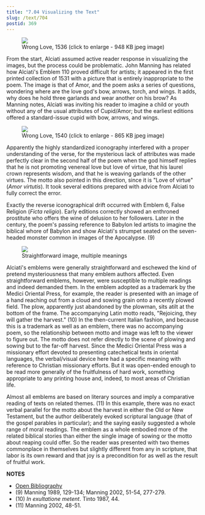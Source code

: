```yaml
---
title: "7.04 Visualizing the Text"
slug: /text/704
postid: 369
---
```



<figure class="mkdn-figure">
    <div onClick="createLightbox('/images_full//7.00_Chapter_Seven/HFS_029.01.jpg','Wrong Love, 1536 (click to enlarge - 948 KB jpeg image)')" class="mkdn-image-link" id="lbimage">
    <img class="mkdn-image" src="/images_full//7.00_Chapter_Seven/HFS_029.01.jpg" />
    <figcaption class="mkdn-figcaption">Wrong Love, 1536 (click to enlarge - 948 KB jpeg image)</figcaption>
    </div>
</figure>

From the start, Alciati assumed active reader response in visualizing the images, but the process could be problematic. John Manning has related how Alciati's Emblem 110 proved difficult for artists; it appeared in the first printed collection of 1531 with a picture that is entirely inappropriate to the poem. The image is that of Amor, and the poem asks a series of questions, wondering where are the love god's bow, arrows, torch, and wings. It adds, why does he hold three garlands and wear another on his brow? As Manning notes, Alciati was inviting his reader to imagine a child or youth without any of the usual attributes of Cupid/Amor; but the earliest editions offered a standard-issue cupid with bow, arrows, and wings.


<figure class="mkdn-figure">
    <div onClick="createLightbox('/images_full//7.00_Chapter_Seven/HFS_026.03.jpg','Wrong Love, 1540 (click to enlarge - 865 KB jpeg image)')" class="mkdn-image-link" id="lbimage">
    <img class="mkdn-image" src="/images_full//7.00_Chapter_Seven/HFS_026.03.jpg" />
    <figcaption class="mkdn-figcaption">Wrong Love, 1540 (click to enlarge - 865 KB jpeg image)</figcaption>
    </div>
</figure>

Apparently the highly standardized iconography interfered with a proper understanding of the verse, for the mysterious lack of attributes was made perfectly clear in the second half of the poem when the god himself replies that he is not promoting venereal love but love of virtue, that his laurel crown represents wisdom, and that he is weaving garlands of the other virtues. The motto also pointed in this direction, since it is "Love of virtue" (*Amor virtutis*). It took several editions prepared with advice from Alciati to fully correct the error.

Exactly the reverse iconographical drift occurred with Emblem 6, False Religion (*Ficta religio*). Early editions correctly showed an enthroned prostitute who offers the wine of delusion to her followers. Later in the century, the poem's passing reference to Babylon led artists to imagine the biblical whore of Babylon and show Alciati's strumpet seated on the seven-headed monster common in images of the Apocalypse. (9)

<figure class="mkdn-figure">
    <div onClick="createLightbox('/images_full/7.00_Chapter_Seven/Wing-ZP-535.M4677,-Alphabetum-arabicum,-detail-of-emblamatic.jpg','Straightforward image, multiple meanings')" class="mkdn-image-link" id="lbimage">
    <img class="mkdn-image" src="/images_full/7.00_Chapter_Seven/Wing-ZP-535.M4677,-Alphabetum-arabicum,-detail-of-emblamatic.jpg" />
    <figcaption class="mkdn-figcaption">Straightforward image, multiple meanings</figcaption>
    </div>
</figure>

Alciati's emblems were generally straightforward and eschewed the kind of pretend mysteriousness that many emblem authors affected. Even straightforward emblems, however, were susceptible to multiple readings and indeed demanded them. In the emblem adopted as a trademark by the Medici Oriental Press, for example, the reader is presented with an image of a hand reaching out from a cloud and sowing grain onto a recently plowed field. The plow, apparently just abandoned by the plowman, sits atilt at the bottom of the frame. The accompanying Latin motto reads, "Rejoicing, they will gather the harvest." (10) In the then-current Italian fashion, and because this is a trademark as well as an emblem, there was no accompanying poem, so the relationship between motto and image was left to the viewer to figure out. The motto does not refer directly to the scene of plowing and sowing but to the far-off harvest. Since the Medici Oriental Press was a missionary effort devoted to presenting catechetical texts in oriental languages, the verbal/visual device here had a specific meaning with reference to Christian missionary efforts. But it was open-ended enough to be read more generally of the fruitfulness of hard work, something appropriate to any printing house and, indeed, to most areas of Christian life.

Almost all emblems are based on literary sources and imply a comparative reading of texts on related themes. (11) In this example, there was no exact verbal parallel for the motto about the harvest in either the Old or New Testament, but the author deliberately evoked scriptural language (that of the gospel parables in particular); and the saying easily suggested a whole range of moral readings. The emblem as a whole embodied more of the related biblical stories than either the single image of sowing or the motto about reaping could offer. So the reader was presented with two themes commonplace in themselves but slightly different from any in scripture, that labor is its own reward and that joy is a precondition for as well as the result of fruitful work.

**NOTES**
* [Open Bibliography](/bibliography.pdf)
* (9) Manning 1989, 129-134; Manning 2002, 51-54, 277-279.
* (10) *In exultatione metent*. Tinto 1987, 44.
* (11) Manning 2002, 48-51.
